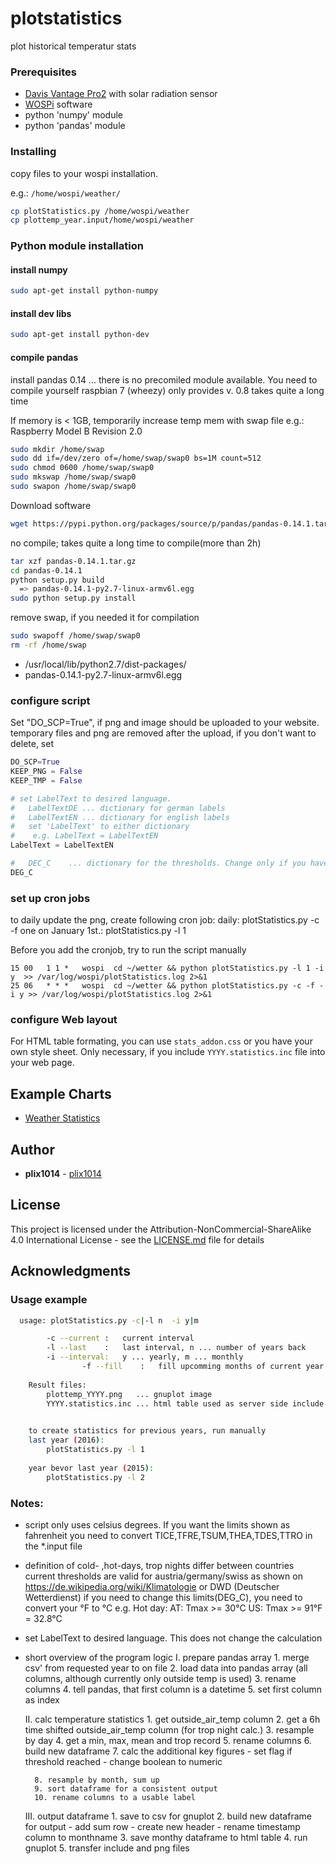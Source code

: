 # plotstatistics

plot historical temperatur stats


### Prerequisites

* [Davis Vantage Pro2](https://www.davisinstruments.com/solution/vantage-pro2/) with solar radiation sensor
* [WOSPi](http://www.annoyingdesigns.com/wospi/) software
* python 'numpy' module
* python 'pandas' module


### Installing

copy files to your wospi installation.

e.g.: `/home/wospi/weather/`
```bash
cp plotStatistics.py /home/wospi/weather
cp plottemp_year.input/home/wospi/weather
```

### Python module installation

#### install numpy

```bash
sudo apt-get install python-numpy
```

#### install dev libs
```bash
sudo apt-get install python-dev
```

#### compile pandas
install pandas 0.14 ... there is no precomiled module available. You need to compile yourself
raspbian 7 (wheezy) only provides v. 0.8
takes quite a long time

If memory is < 1GB, temporarily increase temp mem with swap file
e.g.: Raspberry Model B Revision 2.0
```bash
sudo mkdir /home/swap
sudo dd if=/dev/zero of=/home/swap/swap0 bs=1M count=512
sudo chmod 0600 /home/swap/swap0 
sudo mkswap /home/swap/swap0 
sudo swapon /home/swap/swap0 
```

Download software
```bash
wget https://pypi.python.org/packages/source/p/pandas/pandas-0.14.1.tar.gz
```

no compile; takes quite a long time to compile(more than 2h)
```bash
tar xzf pandas-0.14.1.tar.gz
cd pandas-0.14.1
python setup.py build
  => pandas-0.14.1-py2.7-linux-armv6l.egg
sudo python setup.py install
```

remove swap, if you needed it for compilation
```bash
sudo swapoff /home/swap/swap0 
rm -rf /home/swap
```
* /usr/local/lib/python2.7/dist-packages/
* pandas-0.14.1-py2.7-linux-armv6l.egg


### configure script
Set "DO_SCP=True", if png and image should be uploaded to your website.
temporary files and png are removed after the upload, if you don't want to delete, set 
```python
DO_SCP=True
KEEP_PNG = False
KEEP_TMP = False
```

```python
# set LabelText to desired language.
#   LabelTextDE ... dictionary for german labels
#   LabelTextEN ... dictionary for english labels
#   set 'LabelText' to either dictionary
# 	 e.g. LabelText = LabelTextEN
LabelText = LabelTextEN

#   DEC_C    ... dictionary for the thresholds. Change only if you have different thresholds
DEG_C
```  

### set up cron jobs
to daily update the png, create following cron job:
daily: plotStatistics.py -c -f
one on January 1st.: plotStatistics.py -l 1

Before you add the cronjob, try to run the script manually
```
15 00   1 1 *   wospi  cd ~/wetter && python plotStatistics.py -l 1 -i y  >> /var/log/wospi/plotStatistics.log 2>&1
25 06   * * *   wospi  cd ~/wetter && python plotStatistics.py -c -f -i y >> /var/log/wospi/plotStatistics.log 2>&1
```

### configure Web layout

For HTML table formating, you can use `stats_addon.css` or you have your own style sheet. 
Only necessary, if you include `YYYY.statistics.inc` file into your web page.
		
		
## Example Charts

* [Weather Statistics](http://www.lidauer.net/wetter/wxstats.shtml)

## Author

* **plix1014** - [plix1014](https://github.com/plix1014)


## License

This project is licensed under the Attribution-NonCommercial-ShareAlike 4.0 International License - see the [LICENSE.md](LICENSE.md) file for details


## Acknowledgments

### Usage example

```bash
  usage: plotStatistics.py -c|-l n  -i y|m

		-c --current :	 current interval
		-l --last    :	 last interval, n ... number of years back
		-i --interval:	 y ... yearly, m ... monthly
                -f --fill    :   fill upcomming months of current year with empty data
		
	Result files:
		plottemp_YYYY.png	... gnuplot image
		YYYY.statistics.inc	... html table used as server side include
		

	to create statistics for previous years, run manually
	last year (2016):
		plotStatistics.py -l 1
		
	year bevor last year (2015):
		plotStatistics.py -l 2
```


### Notes:

 - script only uses celsius degrees. If you want the limits shown as fahrenheit
   you need to convert TICE,TFRE,TSUM,THEA,TDES,TTRO in the *.input file
 - definition of cold- ,hot-days, trop nights differ between countries
   current thresholds are valid for austria/germany/swiss as shown on
   https://de.wikipedia.org/wiki/Klimatologie or DWD (Deutscher Wetterdienst)
   if you need to change this limits(DEG_C), you need to convert your °F to °C
   e.g. Hot day:
           AT: Tmax >= 30°C
           US: Tmax >= 91°F = 32.8°C

 - set LabelText to desired language. This does not change the calculation


  
- short overview of the program logic
	 I. prepare pandas array
		1. merge csv' from requested year to on file
		2. load data into pandas array (all columns, although currently only outside temp is used)
		3. rename columns
		4. tell pandas, that first column is a datetime
		5. set first column as index

	 II. calc temperature statistics
		1. get outside_air_temp column
		2. get a 6h time shifted outside_air_temp column (for trop night calc.)
		3. resample by day
		4. get a min, max, mean and trop record
		5. rename columns
		6. build new dataframe
		7. calc the additional key figures
			- set flag if threshold reached
			- change boolean to numeric

		8. resample by month, sum up
		9. sort dataframe for a consistent output
		10. rename columns to a usable label

	 III. output dataframe
		1. save to csv for gnuplot
		2. build new dataframe for output
			- add sum row
			- create new header
			- rename timestamp column to monthname
		3. save monthy dataframe to html table
		4. run gnuplot
		5. transfer include and png files


